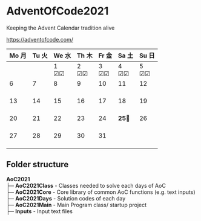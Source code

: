 # AdventOfCode2021
 Keeping the Advent Calendar tradition alive

https://adventofcode.com/

 Mo 月 | Tu 火 | We 水 | Th 木 | Fr 金 | Sa 土 | Su 日
----|----|----|----|----|----|----
|||1<br>&#9745;&#9745;|2<br>&#9745;&#9745;|3<br>&#9745;&#9745;|4<br>&#9745;&#9745;|5<br>&#9745;&#9745;
6<br><br>|7<br><br>|8<br><br>|9<br><br>|10<br><br>|11<br><br>|12<br><br>
13<br><br>|14<br><br>|15<br><br>|16<br><br>|17<br><br>|18<br><br>|19<br><br>
20<br><br>|21<br><br>|22<br><br>|23<br><br>|24<br><br>|**25**🎄<br><br>|26<br><br>
27<br><br>|28<br><br>|29<br><br>|30<br><br>|31<br><br>

## Folder structure

**AoC2021** <br>
├─ **AoC2021Class** - Classes needed to solve each days of AoC <br>
├─ **AoC2021Core** - Core library of common AoC functions (e.g. text inputs) <br>
├─ **AoC2021Days** - Solution codes of each day <br>
├─ **AoC2021Main** - Main Program class/ startup project <br>
├─ **Inputs** - Input text files <br>
